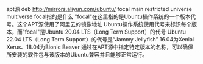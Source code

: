 apt源
deb http://mirrors.aliyun.com/ubuntu/ focal main restricted universe multiverse
focal指的是什么
"focal"在这里指的是Ubuntu操作系统的一个版本代号。这个APT源使用了阿里云的镜像地址
Ubuntu操作系统使用代号来标识每个版本，而"focal"是Ubuntu 20.04 LTS（Long Term Support）的代号
Ubuntu 22.04 LTS（Long Term Support）的代号是“Jammy Jellyfish”
16.04为Xenial Xerus、18.04为Bionic Beaver
通过在APT源中指定特定版本的名称，可以确保所安装的软件包与该版本的Ubuntu兼容并且能够正常运行。